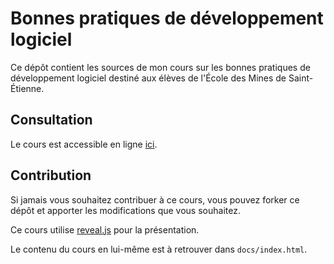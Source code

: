 # Bonnes pratiques de développement logiciel

Ce dépôt contient les sources de mon cours sur les bonnes pratiques de développement logiciel
destiné aux élèves de l'École des Mines de Saint-Étienne.

## Consultation

Le cours est accessible en ligne [ici](https://tsnobip.github.io/swd-best-practices/).

## Contribution

Si jamais vous souhaitez contribuer à ce cours, vous pouvez forker ce dépôt et
apporter les modifications que vous souhaitez.

Ce cours utilise [reveal.js](https://revealjs.com/) pour la présentation.

Le contenu du cours en lui-même est à retrouver dans `docs/index.html`.
